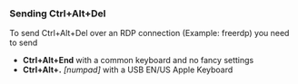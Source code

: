 ### Sending Ctrl+Alt+Del
To send Ctrl+Alt+Del over an RDP connection (Example: freerdp) you need to send
- **Ctrl+Alt+End** with a common keyboard and no fancy settings
- **Ctrl+Alt+.** *[numpad]* with a USB EN/US Apple Keyboard
